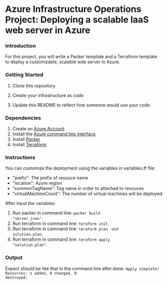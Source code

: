 # Azure Infrastructure Operations Project: Deploying a scalable IaaS web server in Azure

### Introduction
For this project, you will write a Packer template and a Terraform template to deploy a customizable, scalable web server in Azure.

### Getting Started
1. Clone this repository

2. Create your infrastructure as code

3. Update this README to reflect how someone would use your code.

### Dependencies
1. Create an [Azure Account](https://portal.azure.com) 
2. Install the [Azure command line interface](https://docs.microsoft.com/en-us/cli/azure/install-azure-cli?view=azure-cli-latest)
3. Install [Packer](https://www.packer.io/downloads)
4. Install [Terraform](https://www.terraform.io/downloads.html)

### Instructions
You can customize the deployment using the variables in variables.tf file: 
 - "prefix": The prefix of resouce name
 - "location": Azure region
 - "commonTagName": Tag name in order to attached to resouces
 - "virtualMachineCount": The number of virtual machines will be deployed

After input the variables:
1. Run packer in command line: <code>packer build "server.json"</code>.
2. Run terraform in command line: <code>teraform init</code>.
3. Run terraform in command line: <code>teraform plan -out solution.plan</code>.
4. Run terraform in command line: <code>teraform apply "solution.plan"</code>.

### Output
Expect should be like that in the command line after done:
<code>Apply complete! Resources: n added, 0 changed, 0 destroyed.</code>

